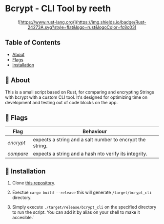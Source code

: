 <h1 align="left">Bcrypt - CLI Tool by reeth</h1>
<div align="center">

![https://www.rust-lang.org/](https://img.shields.io/badge/Rust-24273A.svg?style=flat&logo=rust&logoColor=fc8c03) 

</div>

## Table of Contents
- [About](#-about)
- [Flags](#-flags)
- [Installation](#-installation)


## 📖 About

This is a small script based on Rust, for comparing and encrypting Strings with bcrypt with a custom CLI tool.
It's designed for optimizing time on development and testing out of code blocks on the app.

## 🚩 Flags

| Flag                  | Behaviour                                                 |
|-----------------------|---------------------------------------------------------- |
| *encrypt*             | expects a string and a salt number to encrypt the string. |
| *compare*             | expects a string and a hash nto verify its integrity.     |


## 🚀 Installation

1. Clone [this repository](https://github.com/reethfx/bcrypt-cli-tool).

2. Exectue `cargo build --release` this will generate `/target/bcrypt_cli` directory.

3. Simply execute `./target/release/bcrypt_cli` on the specified directory to run the script. You can add it by alias on your shell to make it accesible.`